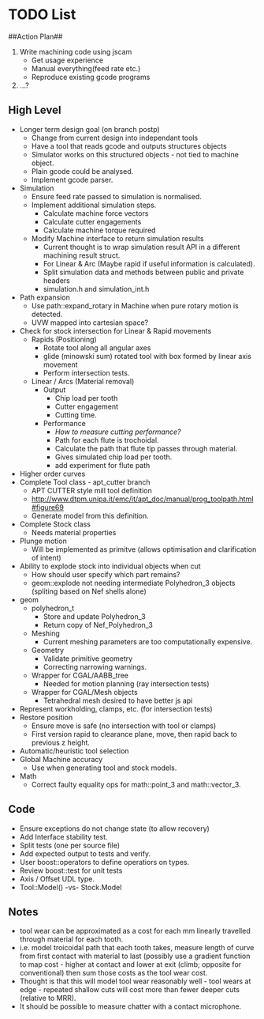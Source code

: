 # TODO List #

##Action Plan##
 1. Write machining code using jscam
    * Get usage experience
    * Manual everything(feed rate etc.)
    * Reproduce existing gcode programs
 2. ...?

## High Level ##
 * Longer term design goal (on branch postp)
    - Change from current design into independant tools
    - Have a tool that reads gcode and outputs structures objects
    - Simulator works on this structured objects - not tied to machine object.
    - Plain gcode could be analysed.
    - Implement gcode parser.
 * Simulation
    - Ensure feed rate passed to simulation is normalised.
    - Implement additional simulation steps.
       - Calculate machine force vectors
       - Calculate cutter engagements
       - Calculate machine torque required
    - Modify Machine interface to return simulation results
       - Current thought is to wrap simulation result API in a different machining result struct.
       - For Linear & Arc (Maybe rapid if useful information is calculated).
       - Split simulation data and methods between public and private headers
       - simulation.h and simulation_int.h
 * Path expansion
    - Use path::expand_rotary in Machine when pure rotary motion is detected.
    - UVW mapped into cartesian space?
 * Check for stock intersection for Linear & Rapid movements
    - Rapids (Positioning)
       - Rotate tool along all angular axes
       - glide (minowski sum) rotated tool with box formed by linear axis movement
       - Perform intersection tests.
    - Linear / Arcs (Material removal)
       - Output
          - Chip load per tooth
          - Cutter engagement
          - Cutting time.
       - Performance
          - *How to measure cutting performance?*
          - Path for each flute is trochoidal.
          - Calculate the path that flute tip passes through material.
          - Gives simulated chip load per tooth.
          - add experiment for flute path
 * Higher order curves
 * Complete Tool class - apt_cutter branch
    - APT CUTTER style mill tool definition
    - http://www.dtpm.unipa.it/emc/it/apt_doc/manual/prog_toolpath.html#figure69
    - Generate model from this definition.
 * Complete Stock class
    - Needs material properties
 * Plunge motion
    - Will be implemented as primitve (allows optimisation and clarification of intent)
 * Ability to explode stock into individual objects when cut
    - How should user specify which part remains?
    - geom::explode not needing intermediate Polyhedron_3 objects (spliting based on Nef shells alone)
 * geom
    - polyhedron_t
       - Store and update Polyhedron_3
       - Return copy of Nef_Polyhedron_3
    - Meshing 
       - Current meshing parameters are too computationally expensive.
    - Geometry
       - Validate primitive geometry
       - Correcting narrowing warnings.
    - Wrapper for CGAL/AABB_tree
       - Needed for motion planning (ray intersection tests)
    - Wrapper for CGAL/Mesh objects
       - Tetrahedral mesh desired to have better js api
 * Represent workholding, clamps, etc. (for intersection tests)
 * Restore position
    - Ensure move is safe (no intersection with tool or clamps)
    - First version rapid to clearance plane, move, then rapid back to previous z height.
 * Automatic/heuristic tool selection
 * Global Machine accuracy
    - Use when generating tool and stock models.
 * Math
    - Correct faulty equality ops for math::point_3 and math::vector_3.


## Code ##
 * Ensure exceptions do not change state (to allow recovery)
 * Add Interface stability test.
 * Split tests (one per source file)
 * Add expected output to tests and verify.
 * User boost::operators to define operatiors on types.
 * Review boost::test for unit tests
 * Axis / Offset UDL type.
 * Tool::Model() -vs- Stock.Model

## Notes ##
 * tool wear can be approximated as a cost for each mm linearly travelled through material for each tooth.
 * i.e. model troicoidal path that each tooth takes, measure length of curve from first contact with material to last (possibly use a gradient function to map cost - higher at contact and lower at exit (climb; opposite for conventional) then sum those costs as the tool wear cost.
 * Thought is that this will model tool wear reasonably well - tool wears at edge - repeated shallow cuts will cost more than fewer deeper cuts (relative to MRR).
 * It should be possible to measure chatter with a contact microphone.

